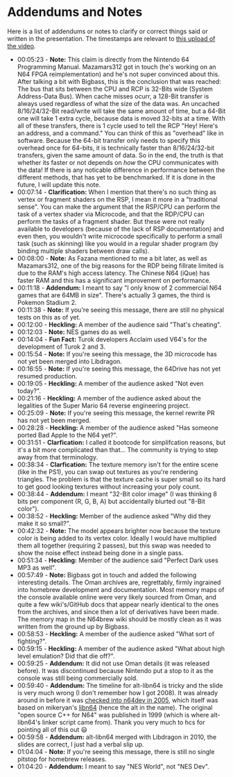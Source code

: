 # Addendums and Notes

Here is a list of addendums or notes to clarify or correct things said or written in the presentation. The timestamps are relevant to [this upload of the video](https://www.youtube.com/watch?v=ZgPWE0Wkg7g).

* 00:05:23 - **Note:** This claim is directly from the Nintendo 64 Programming Manual. Mazamars312 got in touch (he's working on an N64 FPGA reimplementation) and he's not super convinced about this. After talking a bit with Bigbass, this is the conclusion that was reached: The bus that sits between the CPU and RCP is 32-Bits wide (System Address-Data Bus). When cache misses ocurr, a 128-Bit transfer is always used regardless of what the size of the data was. An uncached 8/16/24/32-Bit read/write will take the same amount of time, but a 64-Bit one will take 1 extra cycle, because data is moved 32-bits at a time. With all of these transfers, there is 1 cycle used to tell the RCP "Hey! Here's an address, and a command." You can think of this as "overhead" like in software. Because the 64-bit transfer only needs to specify this overhead once for 64-bits, it is technically faster than 8/16/24/32-bit transfers, given the same amount of data. So in the end, the truth is that whether its faster or not depends on *how* the CPU communicates with the data! If there is any noticable difference in performance between the different methods, that has yet to be benchmarked. If it is done in the future, I will update this note.
* 00:07:14 - **Clarification:** When I mention that there's no such thing as vertex or fragment shaders on the RSP, I mean it more in a "traditional sense". You can make the argument that the RSP/CPU can perform the task of a vertex shader via Microcode, and that the RDP/CPU can perform the tasks of a fragment shader. But these were not really available to developers (because of the lack of RSP documentation) and even then, you wouldn't write microcode specifically to perform a small task (such as skinning) like you would in a regular shader program (by binding multiple shaders between draw calls). 
* 00:08:00 - **Note:** As Fazana mentioned to me a bit later, as well as Mazamars312, one of the big reasons for the RDP being fillrate limited is due to the RAM's high access latency. The Chinese N64 (iQue) has faster RAM and this has a significant improvement on performance.
* 00:11:18 - **Addendum:** I meant to say "I only know of 2 commercial N64 games that are 64MB in size". There's actually 3 games, the third is Pokemon Stadium 2.
* 00:11:38 - **Note:** If you're seeing this message, there are still no physical tests on this as of yet.
* 00:12:00 - **Heckling:** A member of the audience said "That's cheating".
* 00:12:03 - **Note:** NES games do as well.
* 00:14:04 - **Fun Fact:** Turok developers Acclaim used V64's for the development of Turok 2 and 3.
* 00:15:54 - **Note:** If you're seeing this message, the 3D microcode has not yet been merged into Libdragon.
* 00:16:55 - **Note:** If you're seeing this message, the 64Drive has not yet resumed production.
* 00:19:05 - **Heckling:** A member of the audience asked "Not even today?".
* 00:21:16 - **Heckling:** A member of the audience asked about the legalities of the Super Mario 64 reverse engineering project.
* 00:25:09 - **Note:** If you're seeing this message, the kernel rewrite PR has not yet been merged.
* 00:28:28 - **Heckling:** A member of the audience asked "Has someone ported Bad Apple to the N64 yet?".
* 00:31:51 - **Clarfication:** I called it bootcode for simplifcation reasons, but it's a bit more complicated than that... The community is trying to step away from that terminology.
* 00:38:34 - **Clarfication:** The texture memory isn't for the entire scene (like in the PS1), you can swap out textures as you're rendering triangles. The problem is that the texture cache is super small so its hard to get good looking textures without increasing your poly count.
* 00:38:44 - **Addendum:** I meant "32-Bit color image" (I was thinking 8 bits per component (R, G, B, A) but accidentally blurted out "8-Bit color").
* 00:38:52 - **Heckling:** Member of the audience asked "Why did they make it so small?".
* 00:42:32 - **Note:** The model appears brighter now because the texture color is being added to its vertex color. Ideally I would have multiplied them all together (requiring 2 passes), but this swap was needed to show the noise effect instead being done in a single pass.
* 00:51:34 - **Heckling:** Member of the audience said "Perfect Dark uses MP3 as well".
* 00:57:49 - **Note:** Bigbass got in touch and added the following interesting details. The Oman archives are, regrettably, firmly ingrained into homebrew development and documentation. Most memory maps of the console available online were very likely sourced from Oman, and quite a few wiki's/GitHub docs that appear nearly identical to the ones from the archives, and since then a lot of derivatives have been made. The memory map in the N64brew wiki should be mostly clean as it was written from the ground up by Bigbass.
* 00:58:53 - **Heckling:** A member of the audience asked "What sort of fighting?".
* 00:59:15 - **Heckling:** A member of the audience asked "What about high level emulation? Did that die off?".
* 00:59:25 - **Addendum:** It did not use Oman details (it was released before). It was discontinued because Nintendo put a stop to it as the console was still being commercially sold.
* 00:59:40 - **Addendum:** The timeline for alt-libn64 is tricky and the slide is very much wrong (I don't remember how I got 2008). It was already around in before it was [checked into n64dev in 2005](https://sourceforge.net/p/n64dev/code/13/), which itself was based on mikeryan's [libn64](https://github.com/mikeryan/n64dev/tree/master/lib/libn64) (hence the alt in the name). The original "open source C++ for N64" was published in 1999 (which is where alt-libn64's linker script came from). Thank you very much to hcs for pointing all of this out :smiley:  
* 00:59:58 - **Addendum:** alt-libn64 merged with Libdragon in 2010, the slides are correct, I just had a verbal slip up. 
* 01:04:04 - **Note:** If you're seeing this message, there is still no single pitstop for homebrew releases.
* 01:04:20 - **Addendum:** I meant to say "NES World", not "NES Dev".
